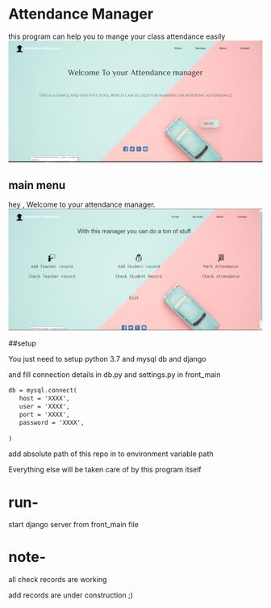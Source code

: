 # Attendance Manager

this program can help you to mange your class attendance easily
![home](home.PNG)

## main menu
hey , Welcome to your attendance manager. 
 ![main menu](services.PNG)


 ##setup
 
 You just need to setup python 3.7 and mysql db and django


 
 and fill connection details in db.py and settings.py in front_main
 
 ```
db = mysql.connect(
    host = 'XXXX',
    user = 'XXXX',
    port = 'XXXX',
    password = 'XXXX',

)
```
add absolute path of this repo in to environment variable path

Everything else will be taken care of by this program itself


# run-

start django server from front_main file

# note-

all check records are working 

add records are under construction ;)

